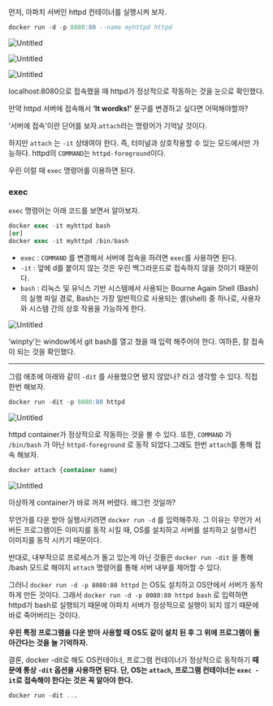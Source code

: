 먼저, 아파치 서버인 httpd 컨테이너를 실행시켜 보자.

```sql
docker run -d -p 8080:80 --name myhttpd httpd
```

![Untitled](https://prod-files-secure.s3.us-west-2.amazonaws.com/c4208ea1-f20c-48bd-b05a-8f485cb16b9b/835df6e4-d297-45b4-ac5d-aa1c55ef2696/Untitled.png)

![Untitled](https://prod-files-secure.s3.us-west-2.amazonaws.com/c4208ea1-f20c-48bd-b05a-8f485cb16b9b/0d088f64-2c5b-4f25-91b9-6deb8cae37af/Untitled.png)

![Untitled](https://prod-files-secure.s3.us-west-2.amazonaws.com/c4208ea1-f20c-48bd-b05a-8f485cb16b9b/74a5c845-e10e-4ae5-991c-482ac2d7d050/Untitled.png)

localhost:8080으로 접속했을 때 httpd가 정상적으로 작동하는 것을 눈으로 확인했다.

만약 httpd 서버에 접속해서 **‘It wordks!’** 문구를 변경하고 싶다면 어떡해야할까? 

‘서버에 접속’이란 단어를 보자.`attach`라는 명령어가 기억날 것이다.

하지만 `attach` 는 `-it` 상태여야 한다. 즉, 터미널과 상호작용할 수 있는 모드에서만 가능하다. httpd의 `COMMAND`는 `httpd-foreground`이다.

우린 이럴 때 `exec` 명령어를 이용하면 된다.

### exec

`exec` 명령어는 아래 코드를 보면서 알아보자.

```sql
docker exec -it myhttpd bash 
[or]
docker exec -it myhttpd /bin/bash
```

- `exec` :  `COMMAND` 를 변경해서 서버에 접속을 하려면 `exec`를 사용하면 된다.
- `-it` : 앞에 d를 붙이지 않는 것은 우린 백그라운드로 접속하지 않을 것이기 때문이다.
- `bash` : 리눅스 및 유닉스 기반 시스템에서 사용되는 Bourne Again Shell (Bash)의 실행 파일 경로, Bash는 가장 일반적으로 사용되는 셸(shell) 중 하나로, 사용자와 시스템 간의 상호 작용을 가능하게 한다.

![Untitled](https://prod-files-secure.s3.us-west-2.amazonaws.com/c4208ea1-f20c-48bd-b05a-8f485cb16b9b/8fea963c-6f01-4e2a-aa54-d1fe5ae94f53/Untitled.png)

‘winpty’는 window에서 git bash를 열고 쳤을 때 입력 해주어야 한다. 여하튼, 잘 접속이 되는 것을 확인했다.

---

그럼 애초에 아래와 같이 `-dit` 를 사용했으면 됐지 않았나? 라고 생각할 수 있다. 직접 한번 해보자.

```sql
docker run -dit -p 8080:80 httpd
```

![Untitled](https://prod-files-secure.s3.us-west-2.amazonaws.com/c4208ea1-f20c-48bd-b05a-8f485cb16b9b/40621da3-1e24-4618-9865-f1f98baec956/Untitled.png)

httpd container가 정상적으로 작동하는 것을 볼 수 있다. 또한, `COMMAND` 가 `/bin/bash` 가 아닌 `httpd-foreground` 로 동작 되었다.그래도 한번 `attach`를 통해 접속 해보자.

```sql
docker attach {container name}
```

![Untitled](https://prod-files-secure.s3.us-west-2.amazonaws.com/c4208ea1-f20c-48bd-b05a-8f485cb16b9b/0c62a652-afe2-46e2-9857-cc3bd303a0be/Untitled.png)

이상하게 container가 바로 꺼져 버렸다. 왜그런 것일까?

무언가를 다운 받아 실행시키려면 `docker run -d` 를 입력해주자. 그 이유는 무언가 서버든 프로그램이든 이미지를 동작 시킬 때, OS를 설치하고 서버를 설치하고 실행시킨 이미지를 동작 시키기 때문이다.

반대로, 내부적으로 프로세스가 돌고 있는게 아닌 것들은
`docker run -dit` 을 통해 /bash 모드로 해야지 `attach` 명령어를 통해 서버 내부를 제어할 수 있다.

그러니 `docker run -d -p 8080:80 httpd` 는 OS도 설치하고 OS안에서 서버가 동작 하게 만든 것이다.
그래서 `docker run -d -p 8080:80 httpd bash` 로 입력하면 httpd가 bash로 실행되기 때문에 아파치 서버가 정상적으로 실행이 되지 않기 때문에 바로 죽어버리는 것이다.

**우린 특정 프로그램을 다운 받아 사용할 때 OS도 같이 설치 된 후 그 위에 프로그램이 돌아간다는 것을 늘 기억하자.**

결론, docker -dit로 해도 OS컨테이너, 프로그램 컨테이너가 정상적으로 동작하기 **때문에 통상 `-dit` 옵션을 사용하면 된다. 단, OS는 `attach`, 프로그램 컨테이너는 `exec -it`로 접속해야 한다는 것은 꼭 알아야 한다.**

```sql
docker run -dit ...
```